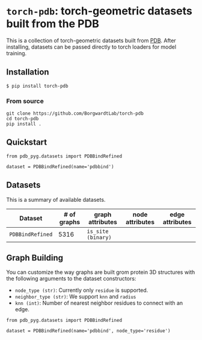 # `torch-pdb`: torch-geometric datasets built from the PDB

This is a collection of torch-geometric datasets built from [PDB](https://www.rcsb.org/). 
After installing, datasets can be passed directly to torch loaders for model training.


## Installation


```
$ pip install torch-pdb
```
		

### From source

```
git clone https://github.com/BorgwardtLab/torch-pdb
cd torch-pdb
pip install .
```

## Quickstart


```
from pdb_pyg.datasets import PDBBindRefined

dataset = PDBBindRefined(name='pdbbind')
```

## Datasets

This is a summary of available datasets.


| Dataset | # of graphs | graph attributes | node attributes | edge attributes |
|---------|-------------|------------------|-----------------|-----------------|
| `PDBBindRefined`         |  5316           |     `is_site (binary)`             |                 |                 |

## Graph Building

You can customize the way graphs are built grom protein 3D structures with the following arguments to the dataset constructors:


*  `node_type (str)`: Currently only `residue` is supported. 
*  `neighbor_type (str)`: We support `knn` and `radius`
*  `knn (int)`: Number of nearest neighbor residues to connect with an edge.


```
from pdb_pyg.datasets import PDBBindRefined

dataset = PDBBindRefined(name='pdbbind', node_type='residue')
```
